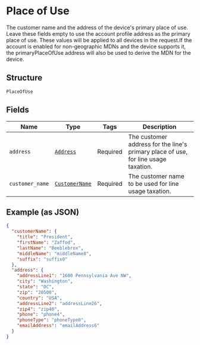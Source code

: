 
# Place of Use

The customer name and the address of the device's primary place of use. Leave these fields empty to use the account profile address as the primary place of use. These values will be applied to all devices in the request.If the account is enabled for non-geographic MDNs and the device supports it, the primaryPlaceOfUse address will also be used to derive the MDN for the device.

## Structure

`PlaceOfUse`

## Fields

| Name | Type | Tags | Description |
|  --- | --- | --- | --- |
| `address` | [`Address`](../../doc/models/address.md) | Required | The customer address for the line's primary place of use, for line usage taxation. |
| `customer_name` | [`CustomerName`](../../doc/models/customer-name.md) | Required | The customer name to be used for line usage taxation. |

## Example (as JSON)

```json
{
  "customerName": {
    "title": "President",
    "firstName": "Zaffod",
    "lastName": "Beeblebrox",
    "middleName": "middleName8",
    "suffix": "suffix0"
  },
  "address": {
    "addressLine1": "1600 Pennsylvania Ave NW",
    "city": "Washington",
    "state": "DC",
    "zip": "20500",
    "country": "USA",
    "addressLine2": "addressLine26",
    "zip4": "zip40",
    "phone": "phone4",
    "phoneType": "phoneType0",
    "emailAddress": "emailAddress6"
  }
}
```


